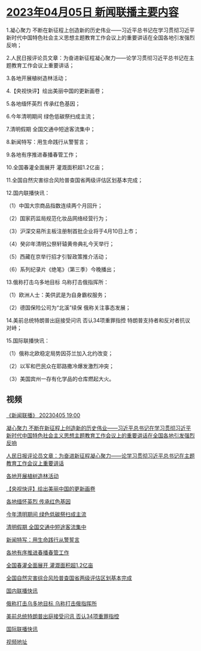 # [2023年04月05日 新闻联播主要内容](https://tv.cctv.com/lm/xwlb/day/20230405.shtml)

1.凝心聚力 不断在新征程上创造新的历史伟业——习近平总书记在学习贯彻习近平新时代中国特色社会主义思想主题教育工作会议上的重要讲话在全国各地引发强烈反响；

2.人民日报评论员文章：为奋进新征程凝心聚力——论学习贯彻习近平总书记在主题教育工作会议上重要讲话；

3.各地开展植树造林活动；

4.【央视快评】绘出美丽中国的更新画卷；

5.各地缅怀英烈 传承红色基因；

6.今年清明期间 绿色低碳祭扫成主流；

7.清明假期 全国交通中短途客流集中；

8.新闻特写：用生命践行从警誓言；

9.各地有序推进春播春管工作；

10.全国春灌全面展开 灌溉面积超1.2亿亩；

11.全国自然灾害综合风险普查国省两级评估区划基本完成；

12.国内联播快讯：

（1）中国大宗商品指数连续两个月回升；

（2）国家药监局规范化妆品网络经营行为；

（3）沪深交易所主板注册制首批企业将于4月10日上市；

（4）癸卯年清明公祭轩辕黄帝典礼今天举行；

（5）西藏在京举行招才引智政策推介活动；

（6）系列纪录片《绝笔》（第三季）今晚播出；

13.俄称打击乌多地目标 乌称打击俄指挥所：

（1）欧洲人士：美供武是为自身霸权服务；

（2）德国保险公司为“北溪”续保 俄称关注事态发展；

14.美前总统特朗普出庭接受问讯 否认34项重罪指控 特朗普支持者和反对者抗议对峙；

15.国际联播快讯：

（1）俄称北欧稳定局势因芬兰加入北约改变；

（2）以军和巴民众在耶路撒冷爆发激烈冲突；

（3）美国宾州一存有化学品的仓库燃起大火。

## 视频

[《新闻联播》 20230405 19:00](https://tv.cctv.com/2023/04/05/VIDEKKYdy3o4oyG9ximHdTj3230405.shtml)

[凝心聚力 不断在新征程上创造新的历史伟业——习近平总书记在学习贯彻习近平新时代中国特色社会主义思想主题教育工作会议上的重要讲话在全国各地引发强烈反响](https://tv.cctv.com/2023/04/05/VIDEmG0yJ8VFumQjtAjGDFTh230405.shtml)

[人民日报评论员文章：为奋进新征程凝心聚力——论学习贯彻习近平总书记在主题教育工作会议上重要讲话](https://tv.cctv.com/2023/04/05/VIDEqsChD6z51KiAdqoRU57H230405.shtml)

[各地开展植树造林活动](https://tv.cctv.com/2023/04/05/VIDEFx4hXuZ82pib7uazUOG8230405.shtml)

[【央视快评】绘出美丽中国的更新画卷](https://tv.cctv.com/2023/04/05/VIDEVSs8uU4LjRWcDYIHruJX230405.shtml)

[各地缅怀英烈 传承红色基因](https://tv.cctv.com/2023/04/05/VIDEu8HwrjwjbtE2yCfRw5ne230405.shtml)

[今年清明期间 绿色低碳祭扫成主流](https://tv.cctv.com/2023/04/05/VIDEwcquKNdvTVnbeRvjFRje230405.shtml)

[清明假期 全国交通中短途客流集中](https://tv.cctv.com/2023/04/05/VIDE5pnvukJErEnA3rrMiRim230405.shtml)

[新闻特写：用生命践行从警誓言](https://tv.cctv.com/2023/04/05/VIDEUsi4XO8DITQXnobovCek230405.shtml)

[各地有序推进春播春管工作](https://tv.cctv.com/2023/04/05/VIDEZFg6dRMPMK9b3NLZxKYo230405.shtml)

[全国春灌全面展开 灌溉面积超1.2亿亩](https://tv.cctv.com/2023/04/05/VIDE9EYdadNz1SMD018X7WyG230405.shtml)

[全国自然灾害综合风险普查国省两级评估区划基本完成](https://tv.cctv.com/2023/04/05/VIDEWDghUjCu1gUfuuQeuRii230405.shtml)

[国内联播快讯](https://tv.cctv.com/2023/04/05/VIDE2XnfKZwBrBDOHcHLbOxK230405.shtml)

[俄称打击乌多地目标 乌称打击俄指挥所](https://tv.cctv.com/2023/04/05/VIDEkaYuQDokfdLCYTqEaIWY230405.shtml)

[美前总统特朗普出庭接受问讯 否认34项重罪指控](https://tv.cctv.com/2023/04/05/VIDEKle53j6kphr6XOpjE0iQ230405.shtml)

[国际联播快讯](https://tv.cctv.com/2023/04/05/VIDEtmF9qN9SM1uHT3RmpCdN230405.shtml)

[视频地址](https://tv.cctv.com/lm/xwlb/day/20230405.shtml) 

